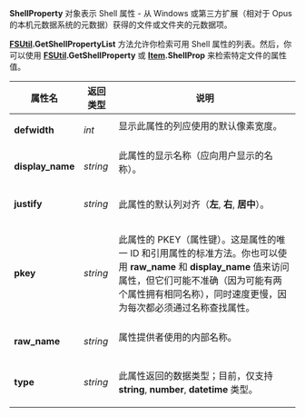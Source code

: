 **ShellProperty** 对象表示 Shell 属性 - 从 Windows 或第三方扩展（相对于 Opus 的本机元数据系统的元数据）获得的文件或文件夹的元数据项。

**[FSUtil](fsutil.zh.md).GetShellPropertyList** 方法允许你检索可用 Shell 属性的列表。然后，你可以使用 **[FSUtil](fsutil.zh.md).GetShellProperty** 或 **[Item](item.zh.md).ShellProp** 来检索特定文件的属性值。

<table>
<thead><tr><th>
属性名</th><th>
返回类型</th><th>
说明
</th></tr></thead><tbody><tr><td>

**defwidth**</td><td>

*int*</td><td>
显示此属性的列应使用的默认像素宽度。
</td></tr><tr><td>

**display_name**</td><td>

*string*</td><td>
此属性的显示名称（应向用户显示的名称）。
</td></tr><tr><td>

**justify**</td><td>

*string*</td><td>

此属性的默认列对齐（**左**, **右**, **居中**）。
</td></tr><tr><td>

**pkey**</td><td>

*string*</td><td>

此属性的 PKEY（属性键）。这是属性的唯一 ID 和引用属性的标准方法。你也可以使用 **raw_name** 和 **display_name** 值来访问属性，但它们可能不准确（因为可能有两个属性拥有相同名称），同时速度更慢，因为每次都必须通过名称查找属性。
</td></tr><tr><td>

**raw_name**</td><td>

*string*</td><td>
属性提供者使用的内部名称。
</td></tr><tr><td>

**type**</td><td>

*string*</td><td>

此属性返回的数据类型；目前，仅支持 **string**, **number**, **datetime** 类型。
</td></tr></tbody>
</table>